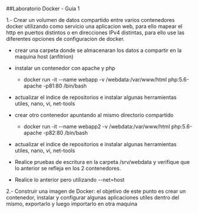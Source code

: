 ##Laboratorio Docker - Guia 1

1.- Crear un volumen de datos compartido entre varios contenedores docker utilizando como servicio una aplicacion web, para ello mapear el http en puertos distintos o en direcciones IPv4 distintas, para ello use las diferentes opciones de configuracion de docker.

- crear una carpeta donde se almacenaran los datos a compartir en la maquina host (anfitrion)
- instalar un contenedor con apache y php
  - docker run -it --name webapp -v /webdata:/var/www/html php:5.6-apache -p81:80 /bin/bash

- actualizar el indice de repositorios e instalar algunas herramientas utiles, nano, vi, net-tools
- crear otro contenedor apuntando al mismo directorio compartido
  - docker run -it --name webapp2 -v /webdata:/var/www/html php:5.6-apache -p82:80 /bin/bash
- actualizar el indice de repositorios e instalar algunas herramientas utiles, nano, vi, net-tools
- Realice pruebas de escritura en la carpeta /srv/webdata y verifique que lo anterior se refleja en los 2 contenedores.
- Realice lo anterior pero utilizando --net=host


2.- Construir una imagen de Docker: el objetivo de este punto es crear un contenedor, instalar y configurar algunas aplicaciones utiles dentro del mismo, exportarlo y luego importarlo en otra maquina
